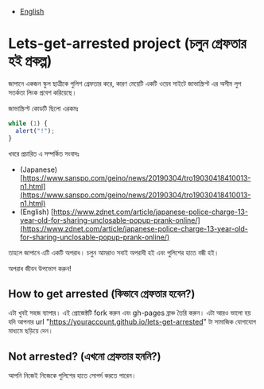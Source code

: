 - [English](README.md)

# Lets-get-arrested project (চলুন গ্রেফতার হই প্রকল্প)

জাপানে একজন স্কুল ছাত্রীকে পুলিশ গ্রেফতার করে, কারণ মেয়েটি একটি ওয়েব সাইটে জাভাস্ক্রিপ্ট এর অসীম লুপ সতর্কতা লিংক প্রবেশ করিয়েছে।

জাভাস্ক্রিপ্ট কোডটি ছিলো এরকমঃ

```js
while (1) {
  alert("!");
}
```

খবরে প্রচারিত এ সম্পর্কিত সংবাদঃ

- (Japanese) [https://www.sanspo.com/geino/news/20190304/tro19030418410013-n1.html](https://www.sanspo.com/geino/news/20190304/tro19030418410013-n1.html)
- (English) [https://www.zdnet.com/article/japanese-police-charge-13-year-old-for-sharing-unclosable-popup-prank-online/](https://www.zdnet.com/article/japanese-police-charge-13-year-old-for-sharing-unclosable-popup-prank-online/)

তাহলে জাপানে এটি একটি অপরাধ। চলুন আমরাও সবাই অপরাধী হই এবং পুলিশের হাতে বন্ধী হই।

অপরাধ জীবন উপভোগ করুন! 

## How to get arrested (কিভাবে গ্রেফতার হবেন?)

এটা খুবই সহজ ব্যাপার। এই প্রোজেক্টটি fork করুন এবং gh-pages ব্রাঞ্চ তৈরি করুন। এটা আরও ভালো হয় যদি আপনার url "https://youraccount.github.io/lets-get-arrested" টা সামাজিক যোগাযোগ মাধ্যমে ছড়িয়ে দেন।

## Not arrested? (এখনো গ্রেফতার হননি?)

আপনি নিজেই নিজেকে পুলিশের হাতে সোপর্দ করতে পারেন।
